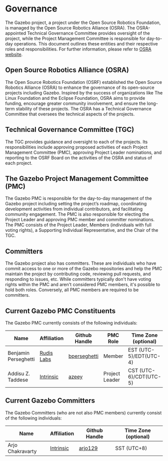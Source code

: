 # Governance

The Gazebo project, a project under the Open Source Robotics Foundation, is
managed by the Open Source Robotics Alliance (OSRA). The OSRA-appointed
Technical Governance Committee provides oversight of the project, while the
Project Management Committee is responsible for day-to-day operations. This
document outlines these entities and their respective roles and
responsibilities. For further information, please refer to
[OSRA website](https://osralliance.org/how-it-works/).

## Open Source Robotics Alliance (OSRA)

The Open Source Robotics Foundation (OSRF) established the Open Source Robotics
Alliance (OSRA) to enhance the governance of its open-source projects including
Gazebo. Inspired by the success of organizations like The Linux Foundation and
the Eclipse Foundation, OSRA aims to provide funding, encourage greater
community involvement, and ensure the long-term stability of these projects. The
OSRA has a Technical Governance Committee that oversees the technical aspects of
the projects.

## Technical Governance Committee (TGC)

The TGC provides guidance and oversight to each of the projects. Its
responsibilities include approving proposed activities of each Project
Management Committee (PMC), approving Project Leader nominations, and reporting
to the OSRF Board on the activities of the OSRA and status of each project.

## The Gazebo Project Management Committee (PMC)

The Gazebo PMC is responsible for the day-to-day management of the Gazebo
project including setting the project’s roadmap, coordinating development
activities from individual contributors, and facilitating community engagement.
The PMC is also responsible for electing the Project Leader and approving PMC
member and committer nominations. The PMC consists of the Project Leader,
Members (individuals with full voting rights), a Supporting Individual
Representative, and the Chair of the TGC.

## Committers

The Gazebo project also has committers. These are individuals who have commit
access to one or more of the Gazebo repositories and help the PMC maintain the
project by contributing code, reviewing pull requests, and responding to issues,
etc. While committers typically don't have voting rights within the PMC and
aren't considered PMC members, it's possible to hold both roles. Conversely, all
PMC members are required to be committers.

## Current Gazebo PMC Constituents

The Gazebo PMC currently consists of the following individuals:

<!-- Alphabetized by last name -->

| Name                 | Affiliation                                | Github Handle                                   | PMC Role       | Time Zone (optional)   |
| -------------------- | ------------------------------------------ | ----------------------------------------------- | -------------- | ---------------------- |
| Benjamin Perseghetti | [Rudis Labs](https://github.com/rudislabs) | [bperseghetti](https://github.com/bperseghetti) | Member         | EST (UTC-5)/EDT(UTC-4) |
| Addisu Z. Taddese    | [Intrinsic](https://www.intrinsic.ai/)     | [azeey](https://github.com/azeey)               | Project Leader | CST (UTC-6)/CDT(UTC-5) |

## Current Gazebo Committers

The Gazebo Committers (who are not also PMC members) currently consist of the
following individuals:

<!-- Alphabetized by last name -->

| Name             | Affiliation                            | Github Handle                         | Time Zone (optional) |
| ---------------- | -------------------------------------- | ------------------------------------- | -------------------- |
| Arjo Chakravarty | [Intrinsic](https://www.intrinsic.ai/) | [arjo129](https://github.com/arjo129) | SST (UTC+8)          |
